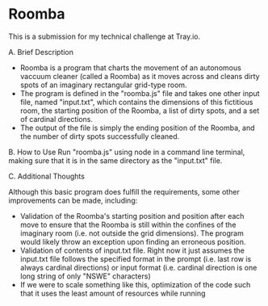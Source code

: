 # Roomba

This is a submission for my technical challenge at Tray.io.

A. Brief Description
  - Roomba is a program that charts the movement of an autonomous vaccuum cleaner (called a Roomba) as it moves across and cleans dirty spots of an imaginary rectangular grid-type room.
  - The program is defined in the "roomba.js" file and takes one other input file, named "input.txt", which contains the dimensions of this fictitious room, the starting position of the Roomba, a list of dirty spots, and a set of cardinal directions.
  - The output of the file is simply the ending position of the Roomba, and the number of dirty spots successfully cleaned.
  
B. How to Use
  Run "roomba.js" using node in a command line terminal, making sure that it is in the same directory as the "input.txt" file.

C. Additional Thoughts

Although this basic program does fulfill the requirements, some other improvements can be made, including:
  - Validation of the Roomba's starting position and position after each move to ensure that the Roomba is still within the confines of the imaginary room (i.e. not outside the grid dimensions). The program would likely throw an exception upon finding an erroneous position.
  - Validation of contents of input.txt file. Right now it just assumes the input.txt file follows the specified format in the prompt (i.e. last row is always cardinal directions) or input format (i.e. cardinal direction is one long string of only "NSWE" characters)
  - If we were to scale something like this, optimization of the code such that it uses the least amount of resources while running
